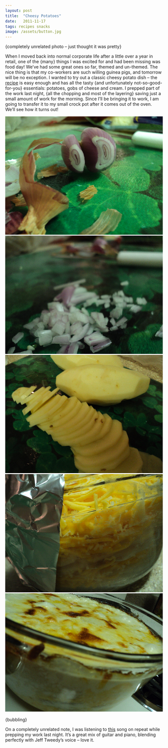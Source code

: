 ```yaml
---
layout: post
title:  "Cheesy Potatoes"
date:   2011-11-17
tags: recipes snacks
image: /assets/button.jpg
---
```

{completely unrelated photo – just thought it was pretty}

When I moved back into normal corporate life after a little over a year in retail, one of the {many} things I was excited for and had been missing was food day! We’ve had some great ones so far, themed and un-themed. The nice thing is that my co-workers are such willing guinea pigs, and tomorrow will be no exception. I wanted to try out a classic cheesy potato dish – the [recipe](http://www.foodnetwork.com/recipes/patrick-and-gina-neely/cheesy-potato-casserole-recipe/index.html) is easy enough and has all the tasty {and unfortunately not-so-good-for-you} essentials: potatoes, gobs of cheese and cream. I prepped part of the work last night, {all the chopping and most of the layering} saving just a small amount of work for the morning. Since I’ll be bringing it to work, I am going to transfer it to my small crock pot after it comes out of the oven. We’ll see how it turns out!

![Photo of Shallots](/assets/shallot.jpg)
![Photo of Sliced shallots](/assets/sliced2.jpg)
![Photo of Chopped Potatoes](/assets/russet.jpg)
![Photo of Cheesy Potatoes](/assets/cheesepotatoes.jpg)
![Photo of Cheesiness](/assets/cheesy.jpg)

{bubbling}

On a completely unrelated note, I was listening to [this](http://www.npr.org/2011/11/11/142230949/wilco-small-moments-and-big-lessons) song on repeat while prepping my work last night. It’s a great mix of guitar and piano, blending perfectly with Jeff Tweedy’s voice – love it.